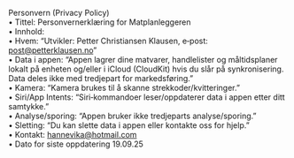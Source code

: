 Personvern (Privacy Policy)  
• Tittel: Personvernerklæring for Matplanleggeren  
• Innhold:  
   • Hvem: “Utvikler: Petter Christiansen Klausen, e‑post: [post@petterklausen.no](mailto:post@petterklausen.no)”  
   • Data i appen: “Appen lagrer dine matvarer, handlelister og måltidsplaner lokalt på enheten og/eller i iCloud (CloudKit) hvis du slår på synkronisering. Data deles ikke med tredjepart for markedsføring.”  
   • Kamera: “Kamera brukes til å skanne strekkoder/kvitteringer.”  
   • Siri/App Intents: “Siri‑kommandoer leser/oppdaterer data i appen etter ditt samtykke.”  
   • Analyse/sporing: “Appen bruker ikke tredjeparts analyse/sporing.”  
   • Sletting: “Du kan slette data i appen eller kontakte oss for hjelp.”  
   • Kontakt: hannevika@hotmail.com  
   • Dato for siste oppdatering 19.09.25  
